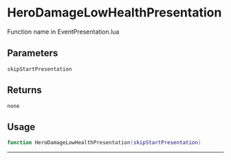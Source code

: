 # HeroDamageLowHealthPresentation
Function name in EventPresentation.lua
## Parameters
`skipStartPresentation`
## Returns
`none`
## Usage
```lua
function HeroDamageLowHealthPresentation(skipStartPresentation)
```
---
